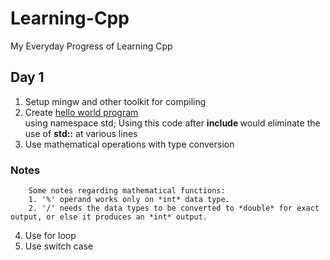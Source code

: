 # Learning-Cpp
My Everyday Progress of Learning Cpp

## Day 1
1. Setup mingw and other toolkit for compiling
2. Create [hello world program](hello.cpp)  
		using namespace std;
Using this code after **include <iostream>** would eliminate the use of **std::** at various lines
3. Use mathematical operations with type conversion

### Notes
		Some notes regarding mathematical functions:
		1. '%' operand works only on *int* data type.
		2. '/' needs the data types to be converted to *double* for exact output, or else it produces an *int* output.
4. Use for loop
5. Use switch case